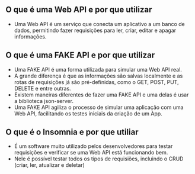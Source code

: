 ## O que é uma **Web API** e por que utilizar

* Uma Web API é um serviço que conecta um aplicativo a um banco de dados, permitindo fazer requisições para ler, criar, editar e apagar informações.


## O que é uma **FAKE API** e por que utilizar

* Uma FAKE API é uma forma utilizada para simular uma Web API real.
* A grande diferença é que as informações são salvas localmente e as rotas de requisições já são pré-definidas, como o GET, POST, PUT, DELETE e entre outras.
* Existem maneiras diferentes de fazer uma FAKE API e uma delas é usar a biblioteca json-server.
* Uma FAKE API agiliza o processo de simular uma aplicação com uma Web API, facilitando os testes iniciais da criação de um App.


## O que é o Insomnia e por que utiliar 

* É um software muito utilizado pelos desenvolvedores para testar requisições e verificar se uma Web API está funcionando bem.
* Nele é possível testar todos os tipos de requisiões, incluindo o CRUD (criar, ler, atualizar e deletar)
